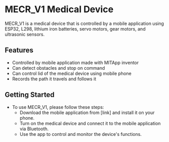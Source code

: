 # MECR_V1 Medical Device
MECR_V1 is a medical device that is controlled by a mobile application using ESP32, L298, lithium iron batteries, servo motors, gear motors, and ultrasonic sensors.

## Features
 - Controlled by mobile application made with MITApp inventor
 - Can detect obstacles and stop on command
 - Can control lid of the medical device using mobile phone
 - Records the path it travels and follows it

## Getting Started
 - To use MECR_V1, please follow these steps:
   - Download the mobile application from [link] and install it on your phone.
   - Turn on the medical device and connect it to the mobile application via Bluetooth.
   - Use the app to control and monitor the device's functions.
